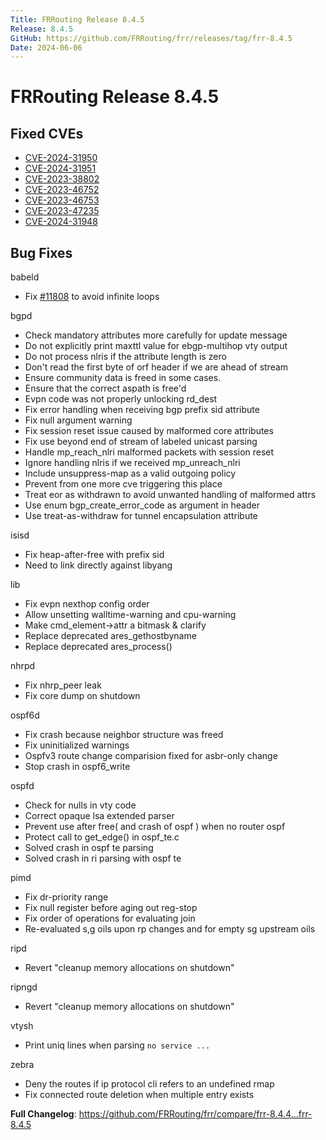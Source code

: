```yaml
---
Title: FRRouting Release 8.4.5
Release: 8.4.5
GitHub: https://github.com/FRRouting/frr/releases/tag/frr-8.4.5
Date: 2024-06-06
---
```


FRRouting Release 8.4.5
=======================

## Fixed CVEs
- [CVE-2024-31950](https://frrouting.org/security/cve-2024-31950)
- [CVE-2024-31951](https://frrouting.org/security/cve-2024-31951)
- [CVE-2023-38802](https://frrouting.org/security/cve-2023-38802)
- [CVE-2023-46752](https://frrouting.org/security/cve-2023-46752)
- [CVE-2023-46753](https://frrouting.org/security/cve-2023-46753)
- [CVE-2023-47235](https://frrouting.org/security/cve-2023-47235)
- [CVE-2024-31948](https://frrouting.org/security/cve-2024-31948)

## Bug Fixes

babeld
* Fix [#11808](https://github.com/FRRouting/frr/issues/11808) to avoid infinite loops

bgpd
* Check mandatory attributes more carefully for update message
* Do not explicitly print maxttl value for ebgp-multihop vty output
* Do not process nlris if the attribute length is zero
* Don't read the first byte of orf header if we are ahead of stream
* Ensure community data is freed in some cases.
* Ensure that the correct aspath is free'd
* Evpn code was not properly unlocking rd_dest
* Fix error handling when receiving bgp prefix sid attribute
* Fix null argument warning
* Fix session reset issue caused by malformed core attributes
* Fix use beyond end of stream of labeled unicast parsing
* Handle mp_reach_nlri malformed packets with session reset
* Ignore handling nlris if we received mp_unreach_nlri
* Include unsuppress-map as a valid outgoing policy
* Prevent from one more cve triggering this place
* Treat eor as withdrawn to avoid unwanted handling of malformed attrs
* Use enum bgp_create_error_code as argument in header
* Use treat-as-withdraw for tunnel encapsulation attribute

isisd
* Fix heap-after-free with prefix sid
* Need to link directly against libyang

lib
* Fix evpn nexthop config order
* Allow unsetting walltime-warning and cpu-warning
* Make cmd_element->attr a bitmask & clarify
* Replace deprecated ares_gethostbyname
* Replace deprecated ares_process()

nhrpd
* Fix nhrp_peer leak
* Fix core dump on shutdown

ospf6d
* Fix crash because neighbor structure was freed
* Fix uninitialized warnings
* Ospfv3 route change comparision fixed for asbr-only change
* Stop crash in ospf6_write

ospfd
* Check for nulls in vty code
* Correct opaque lsa extended parser
* Prevent use after free( and crash of ospf ) when no router ospf
* Protect call to get_edge() in ospf_te.c
* Solved crash in ospf te parsing
* Solved crash in ri parsing with ospf te

pimd
* Fix dr-priority range
* Fix null register before aging out reg-stop
* Fix order of operations for evaluating join
* Re-evaluated s,g oils upon rp changes and for empty sg upstream oils

ripd
* Revert "cleanup memory allocations on shutdown"

ripngd
* Revert "cleanup memory allocations on shutdown"

vtysh
* Print uniq lines when parsing `no service ...`

zebra
* Deny the routes if ip protocol cli refers to an undefined rmap
* Fix connected route deletion when multiple entry exists

**Full Changelog**: https://github.com/FRRouting/frr/compare/frr-8.4.4...frr-8.4.5